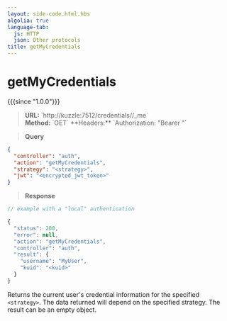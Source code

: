 ```yaml
---
layout: side-code.html.hbs
algolia: true
language-tab:
  js: HTTP
  json: Other protocols
title: getMyCredentials
---
```


# getMyCredentials

{{{since "1.0.0"}}}

<blockquote class="js">
<p>
<b>URL:</b> `http://kuzzle:7512/credentials/<strategy>/_me`  
</br><b>Method:</b> `GET`  
**Headers:** `Authorization: "Bearer <encrypted_jwt_token>"`
</p>
</blockquote>

<blockquote class="json">
<p>
<b>Query</b>
</p>
</blockquote>

```json
{
  "controller": "auth",
  "action": "getMyCredentials",
  "strategy": "<strategy>",
  "jwt": "<encrypted_jwt_token>"
}
```

>**Response**

```javascript
// example with a "local" authentication

{
  "status": 200,
  "error": null,
  "action": "getMyCredentials",
  "controller": "auth",
  "result": {
    "username": "MyUser",
    "kuid": "<kuid>"
  }
}
```

Returns the current user's credential information for the specified `<strategy>`. The data returned will depend on the specified strategy. The result can be an empty object.

